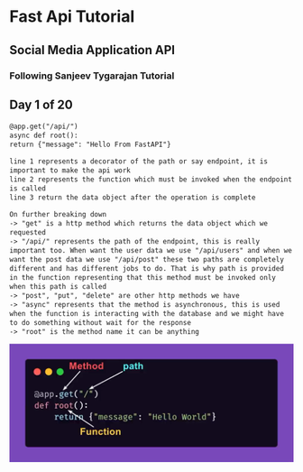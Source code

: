 # Fast Api Tutorial

## Social Media Application API

### Following Sanjeev Tygarajan Tutorial

## Day 1 of 20

<!-- Path Defination or Route Defination-->

```
@app.get("/api/")
async def root():
return {"message": "Hello From FastAPI"}
```

```
line 1 represents a decorator of the path or say endpoint, it is important to make the api work
line 2 represents the function which must be invoked when the endpoint is called
line 3 return the data object after the operation is complete
```

```
On further breaking down
-> "get" is a http method which returns the data object which we requested
-> "/api/" represents the path of the endpoint, this is really important too. When want the user data we use "/api/users" and when we want the post data we use "/api/post" these two paths are completely different and has different jobs to do. That is why path is provided in the function representing that this method must be invoked only when this path is called
-> "post", "put", "delete" are other http methods we have
-> "async" represents that the method is asynchronous, this is used when the function is interacting with the database and we might have to do something without wait for the response
-> "root" is the method name it can be anything
```

![Structure of the Route](image-1.png)
